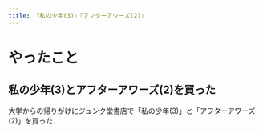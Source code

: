 ```yaml
---
title: 『私の少年(3)』『アフターアワーズ(2)』
---
```


# やったこと

## 私の少年(3)とアフターアワーズ(2)を買った

大学からの帰りがけにジュンク堂書店で「私の少年(3)」と「アフターアワーズ(2)」を買った．